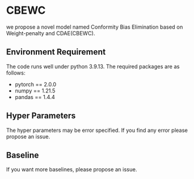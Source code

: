 # CBEWC

we propose a novel model named Conformity Bias Elimination based on Weight-penalty and CDAE(CBEWC).

## Environment Requirement

The code runs well under python 3.9.13. The required packages are as follows:

- pytorch == 2.0.0
- numpy == 1.21.5
- pandas == 1.4.4

## Hyper Parameters

The hyper parameters may be error specified. If you find any error please propose an issue.

## Baseline

If you want more baselines, please propose an issue.

